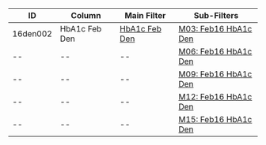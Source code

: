 ID | Column | Main Filter | Sub-Filters | 
-- | ------ | -------| -----------|
16den002| HbA1c Feb Den | [HbA1c Feb Den](https://github.com/Edward-Yao31/Salud-Y-Vida-Report/blob/2017-Salud-Y-Vida-Report/main-filters/den/HbA1c%20Feb%20Den%202017) | [M03: Feb16 HbA1c Den](https://github.com/Edward-Yao31/Salud-Y-Vida-Report/blob/2017-Salud-Y-Vida-Report/sub-filters/den/M03:%20Feb16%20HbA1c%20Den%202017)
-- | --| --|[M06: Feb16 HbA1c Den](https://github.com/Edward-Yao31/Salud-Y-Vida-Report/blob/2017-Salud-Y-Vida-Report/sub-filters/den/M06:%20Feb16%20HbA1c%20Den%202017)|
-- | --| --|[M09: Feb16 HbA1c Den](https://github.com/Edward-Yao31/Salud-Y-Vida-Report/blob/2017-Salud-Y-Vida-Report/sub-filters/den/M06:%20Feb16%20HbA1c%20Den%202017)|
-- | --| --|[M12: Feb16 HbA1c Den](https://github.com/Edward-Yao31/Salud-Y-Vida-Report/blob/2017-Salud-Y-Vida-Report/sub-filters/den/M12:%20Feb16%20HbA1c%20Den%202017)|
-- | --| --|[M15: Feb16 HbA1c Den](https://github.com/Edward-Yao31/Salud-Y-Vida-Report/blob/2017-Salud-Y-Vida-Report/sub-filters/den/M15:%20Feb16%20HbA1c%20Den%202017)|

